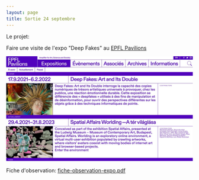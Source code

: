 ```yaml
---
layout: page
title: Sortie 24 septembre
---
```


Le projet: 

Faire une visite de l'expo "Deep Fakes" au [EPFL Pavilions](https://epfl-pavilions.ch/fr)

![](images/epfl-pavilions.jpg)

Fiche d'observation: [fiche-observation-expo.pdf](pdf/fiche-observation-expo.pdf)